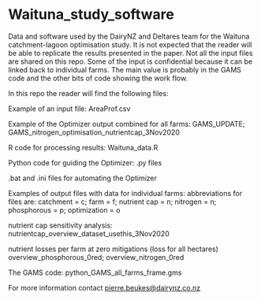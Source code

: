 # Waituna_study_software
Data and software used by the DairyNZ and Deltares team for the Waituna catchment-lagoon optimisation study. It is not expected that the reader will be able to replicate the results presented in the paper. Not all the input files are shared on this repo. Some of the input is confidential because it can be linked back to individual farms. The main value is probably in the GAMS code and the other bits of code showing the work flow. 

In this repo the reader will find the following files:

Example of an input file:
  AreaProf.csv
  
Example of the Optimizer output combined for all farms:
  GAMS_UPDATE;
  GAMS_nitrogen_optimisation_nutrientcap_3Nov2020
  
R code for processing results:
  Waituna_data.R
  
Python code for guiding the Optimizer:
  .py files
  
.bat and .ini files for automating the Optimizer

Examples of output files with data for individual farms:
  abbreviations for files are:
    catchment = c;
    farm = f;
    nutrient cap = n;
    nitrogen = n;
    phosphorous = p;
    optimization = o
    
  nutrient cap sensitivity analysis:
    nutrientcap_overview_dataset_usethis_3Nov2020
    
  nutrient losses per farm at zero mitigations (loss for all hectares)
    overview_phosphorous_0red;
    overview_nitrogen_0red
    
The GAMS code:
  python_GAMS_all_farms_frame.gms
  
For more information contact pierre.beukes@dairynz.co.nz
